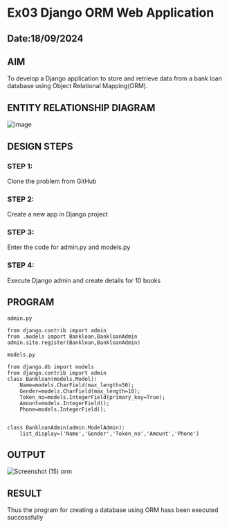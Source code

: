 # Ex03 Django ORM Web Application
## Date:18/09/2024 

## AIM
To develop a Django application to store and retrieve data from a bank loan database using Object Relational Mapping(ORM).

## ENTITY RELATIONSHIP DIAGRAM


![image](https://github.com/user-attachments/assets/bc0d5821-e363-4700-9ea8-dbe5e8f1dca3)


## DESIGN STEPS

### STEP 1:
Clone the problem from GitHub

### STEP 2:
Create a new app in Django project

### STEP 3:
Enter the code for admin.py and models.py

### STEP 4:
Execute Django admin and create details for 10 books

## PROGRAM
```
admin.py

from django.contrib import admin
from .models import Bankloan,BankloanAdmin
admin.site.register(Bankloan,BankloanAdmin)

models.py

from django.db import models
from django.contrib import admin
class Bankloan(models.Model):
    Name=models.CharField(max_length=50);
    Gender=models.CharField(max_length=10);
    Token_no=models.IntegerField(primary_key=True);
    Amount=models.IntegerField();
    Phone=models.IntegerField();


class BankloanAdmin(admin.ModelAdmin):
    list_display=('Name','Gender','Token_no','Amount','Phone')

```

## OUTPUT
![Screenshot (15) orm](https://github.com/user-attachments/assets/bab913de-b155-4e5a-91cf-5adf00803552)



## RESULT
Thus the program for creating a database using ORM hass been executed successfully
